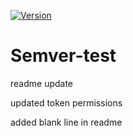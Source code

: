 [![Version](https://img.shields.io/badge/version-v0.1.5-informational)](https://github.com/your-username/your-repo/actions)

# Semver-test

readme update

updated token permissions

added blank line in readme
